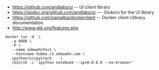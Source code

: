 
* https://github.com/andlabs/ui  -- UI client library
* https://godoc.org/github.com/andlabs/ui --- Godocs for the UI library
* https://github.com/samalba/dockerclient  -- Docker client clibrary documentation
* http://www.gtk.org/features.php


```
docker run -d  \
   -p 8888 \
   -P \
   --name odewahnTest \
   --hostname hubba.i3.odewahn.com \
   ipython/scipystack    \
   /bin/sh -c 'ipython notebook --ip=0.0.0.0 --no-browser'
```
